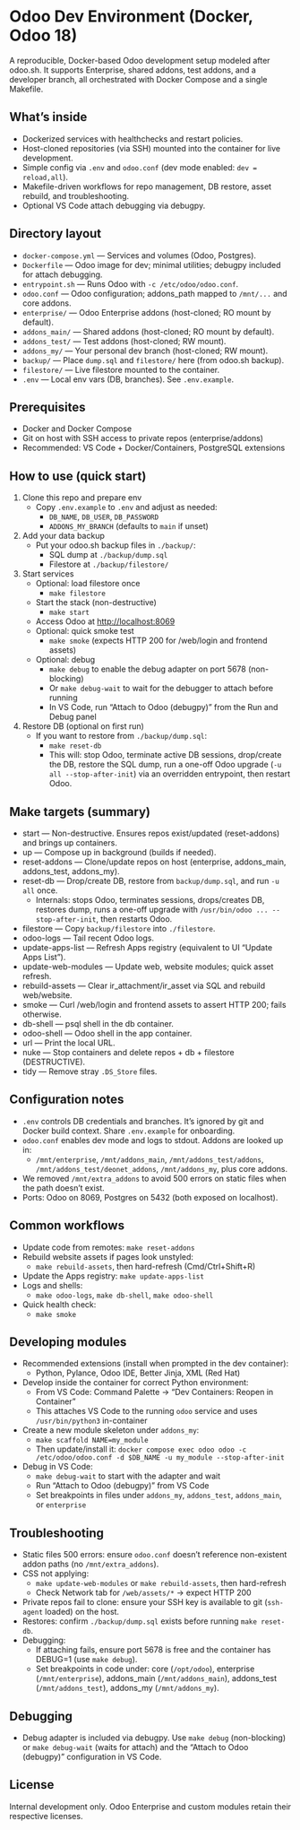 # Odoo Dev Environment (Docker, Odoo 18)

A reproducible, Docker-based Odoo development setup modeled after odoo.sh. It supports Enterprise, shared addons, test addons, and a developer branch, all orchestrated with Docker Compose and a single Makefile.

## What’s inside

- Dockerized services with healthchecks and restart policies.
- Host-cloned repositories (via SSH) mounted into the container for live development.
- Simple config via `.env` and `odoo.conf` (dev mode enabled: `dev = reload,all`).
- Makefile-driven workflows for repo management, DB restore, asset rebuild, and troubleshooting.
- Optional VS Code attach debugging via debugpy.

## Directory layout

- `docker-compose.yml` — Services and volumes (Odoo, Postgres).
- `Dockerfile` — Odoo image for dev; minimal utilities; debugpy included for attach debugging.
- `entrypoint.sh` — Runs Odoo with `-c /etc/odoo/odoo.conf`.
- `odoo.conf` — Odoo configuration; addons_path mapped to `/mnt/...` and core addons.
- `enterprise/` — Odoo Enterprise addons (host-cloned; RO mount by default).
- `addons_main/` — Shared addons (host-cloned; RO mount by default).
- `addons_test/` — Test addons (host-cloned; RW mount).
- `addons_my/` — Your personal dev branch (host-cloned; RW mount).
- `backup/` — Place `dump.sql` and `filestore/` here (from odoo.sh backup).
- `filestore/` — Live filestore mounted to the container.
- `.env` — Local env vars (DB, branches). See `.env.example`.

## Prerequisites

- Docker and Docker Compose
- Git on host with SSH access to private repos (enterprise/addons)
- Recommended: VS Code + Docker/Containers, PostgreSQL extensions

## How to use (quick start)

1. Clone this repo and prepare env
    - Copy `.env.example` to `.env` and adjust as needed:
        - `DB_NAME`, `DB_USER`, `DB_PASSWORD`
        - `ADDONS_MY_BRANCH` (defaults to `main` if unset)
2. Add your data backup
    - Put your odoo.sh backup files in `./backup/`:
        - SQL dump at `./backup/dump.sql`
        - Filestore at `./backup/filestore/`
3. Start services
    - Optional: load filestore once
        - `make filestore`
    - Start the stack (non-destructive)
        - `make start`
    - Access Odoo at <http://localhost:8069>
    - Optional: quick smoke test
        - `make smoke` (expects HTTP 200 for /web/login and frontend assets)
    - Optional: debug
        - `make debug` to enable the debug adapter on port 5678 (non-blocking)
        - Or `make debug-wait` to wait for the debugger to attach before running
        - In VS Code, run “Attach to Odoo (debugpy)” from the Run and Debug panel
4. Restore DB (optional on first run)
    - If you want to restore from `./backup/dump.sql`:
        - `make reset-db`
        - This will: stop Odoo, terminate active DB sessions, drop/create the DB, restore the SQL dump, run a one-off Odoo upgrade (`-u all --stop-after-init`) via an overridden entrypoint, then restart Odoo.

## Make targets (summary)

- start — Non-destructive. Ensures repos exist/updated (reset-addons) and brings up containers.
- up — Compose up in background (builds if needed).
- reset-addons — Clone/update repos on host (enterprise, addons_main, addons_test, addons_my).
- reset-db — Drop/create DB, restore from `backup/dump.sql`, and run `-u all` once.
  - Internals: stops Odoo, terminates sessions, drops/creates DB, restores dump, runs a one-off upgrade with `/usr/bin/odoo ... --stop-after-init`, then restarts Odoo.
- filestore — Copy `backup/filestore` into `./filestore`.
- odoo-logs — Tail recent Odoo logs.
- update-apps-list — Refresh Apps registry (equivalent to UI “Update Apps List”).
- update-web-modules — Update web, website modules; quick asset refresh.
- rebuild-assets — Clear ir_attachment/ir_asset via SQL and rebuild web/website.
- smoke — Curl /web/login and frontend assets to assert HTTP 200; fails otherwise.
- db-shell — psql shell in the db container.
- odoo-shell — Odoo shell in the app container.
- url — Print the local URL.
- nuke — Stop containers and delete repos + db + filestore (DESTRUCTIVE).
- tidy — Remove stray `.DS_Store` files.

## Configuration notes

- `.env` controls DB credentials and branches. It’s ignored by git and Docker build context. Share `.env.example` for onboarding.
- `odoo.conf` enables dev mode and logs to stdout. Addons are looked up in:
  - `/mnt/enterprise`, `/mnt/addons_main`, `/mnt/addons_test/addons`, `/mnt/addons_test/deonet_addons`, `/mnt/addons_my`, plus core addons.
- We removed `/mnt/extra_addons` to avoid 500 errors on static files when the path doesn’t exist.
- Ports: Odoo on 8069, Postgres on 5432 (both exposed on localhost).

## Common workflows

- Update code from remotes: `make reset-addons`
- Rebuild website assets if pages look unstyled:
  - `make rebuild-assets`, then hard-refresh (Cmd/Ctrl+Shift+R)
- Update the Apps registry: `make update-apps-list`
- Logs and shells:
  - `make odoo-logs`, `make db-shell`, `make odoo-shell`
- Quick health check:
  - `make smoke`

## Developing modules

- Recommended extensions (install when prompted in the dev container):
  - Python, Pylance, Odoo IDE, Better Jinja, XML (Red Hat)
- Develop inside the container for correct Python environment:
  - From VS Code: Command Palette → “Dev Containers: Reopen in Container”
  - This attaches VS Code to the running `odoo` service and uses `/usr/bin/python3` in-container
- Create a new module skeleton under `addons_my`:
  - `make scaffold NAME=my_module`
  - Then update/install it: `docker compose exec odoo odoo -c /etc/odoo/odoo.conf -d $DB_NAME -u my_module --stop-after-init`
- Debug in VS Code:
  - `make debug-wait` to start with the adapter and wait
  - Run “Attach to Odoo (debugpy)” from VS Code
  - Set breakpoints in files under `addons_my`, `addons_test`, `addons_main`, or `enterprise`

## Troubleshooting

- Static files 500 errors: ensure `odoo.conf` doesn’t reference non-existent addon paths (no `/mnt/extra_addons`).
- CSS not applying:
  - `make update-web-modules` or `make rebuild-assets`, then hard-refresh
  - Check Network tab for `/web/assets/*` → expect HTTP 200
- Private repos fail to clone: ensure your SSH key is available to git (`ssh-agent` loaded) on the host.
- Restores: confirm `./backup/dump.sql` exists before running `make reset-db`.
- Debugging:
  - If attaching fails, ensure port 5678 is free and the container has DEBUG=1 (use `make debug`).
  - Set breakpoints in code under: core (`/opt/odoo`), enterprise (`/mnt/enterprise`), addons_main (`/mnt/addons_main`), addons_test (`/mnt/addons_test`), addons_my (`/mnt/addons_my`).

## Debugging

- Debug adapter is included via debugpy. Use `make debug` (non-blocking) or `make debug-wait` (waits for attach) and the “Attach to Odoo (debugpy)” configuration in VS Code.

## License

Internal development only. Odoo Enterprise and custom modules retain their respective licenses.
